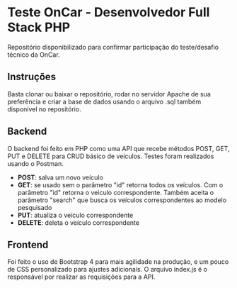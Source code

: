 # Teste OnCar - Desenvolvedor Full Stack PHP

Repositório disponibilizado para confirmar participação do teste/desafio técnico da OnCar.

## Instruções
Basta clonar ou baixar o repositório, rodar no servidor Apache de sua preferência e criar a base de dados usando o arquivo .sql também disponível no repositório.

## Backend
O backend foi feito em PHP como uma API que recebe métodos POST, GET, PUT e DELETE para CRUD básico de veículos. Testes foram realizados usando o Postman.

* **POST**: salva um novo veículo
* **GET**: se usado sem o parâmetro "id" retorna todos os veículos. Com o parâmetro "id" retorna o veiculo correspondente. Também aceita o parâmetro "search" que busca os veículos 
correspondentes ao modelo pesquisado
* **PUT**: atualiza o veículo correspondente
* **DELETE**: deleta o veículo correspondente

## Frontend
Foi feito o uso de Bootstrap 4 para mais agilidade na produção, e um pouco de CSS personalizado para ajustes adicionais. O arquivo index.js é o responsável por realizar as requisições para 
a API.

